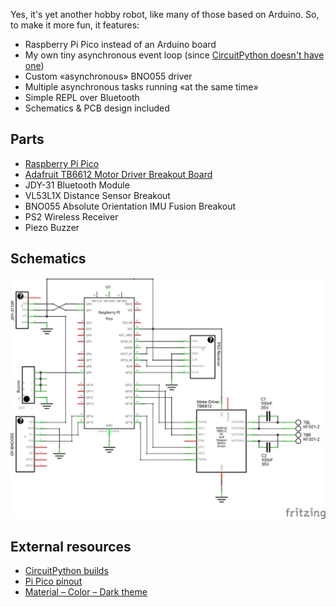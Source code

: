 Yes, it's yet another hobby robot, like many of those based on Arduino. So, to make it more fun, it features:

- Raspberry Pi Pico instead of an Arduino board
- My own tiny asynchronous event loop (since [CircuitPython doesn't have one](https://learn.adafruit.com/welcome-to-circuitpython/frequently-asked-questions))
- Custom «asynchronous» BNO055 driver
- Multiple asynchronous tasks running «at the same time»
- Simple REPL over Bluetooth
- Schematics & PCB design included

## Parts

- [Raspberry Pi Pico](https://www.raspberrypi.org/products/raspberry-pi-pico/)
- [Adafruit TB6612 Motor Driver Breakout Board](https://learn.adafruit.com/adafruit-tb6612-h-bridge-dc-stepper-motor-driver-breakout)
- JDY-31 Bluetooth Module
- VL53L1X Distance Sensor Breakout
- BNO055 Absolute Orientation IMU Fusion Breakout
- PS2 Wireless Receiver
- Piezo Buzzer

## Schematics

![Schematics image](fritzing/robot_schem.png)

## External resources

- [CircuitPython builds](https://adafruit-circuit-python.s3.amazonaws.com/index.html?prefix=bin/raspberry_pi_pico/en_GB/)
- [Pi Pico pinout](https://datasheets.raspberrypi.org/pico/Pico-R3-A4-Pinout.pdf)
- [Material – Color – Dark theme](https://material.io/design/color/dark-theme.html)
